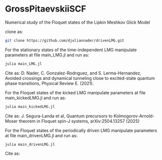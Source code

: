 # GrossPitaevskiiSCF
Numerical study of the Floquet states of the Lipkin Meshkov Glick Model

clone as:

```bash
git clone https://github.com/djuliannader/drivenLMG.git
```

For the stationary states of the time-independent LMG manipulate parameters at file main_LMG.jl and run as:

```bash
julia main_LMG.jl
```


Cite as: D. Nader, C. Gonzalez-Rodrıguez, and S. Lerma-Hernandez, Avoided crossings and dynamical tunneling
close to excited-state quantum phase transitions, Physical Review E. (2021).

For the Floquet states of the kicked LMG manipulate parameters at file main_kickedLMG.jl and run as:

```bash
julia main_kickedLMG.jl
```

Cite as: J. Segura-Landa et al, Quantum precursors to Kolmogorov-Arnold-Moser theorem in Floquet spin-J systems, arXiv:2504.13257 (2025)


For the Floquet states of the periodically driven LMG manipulate parameters at file main_drivenLMG.jl and run as:

```bash
julia main_drivenLMG.jl
```

Cite as: 


